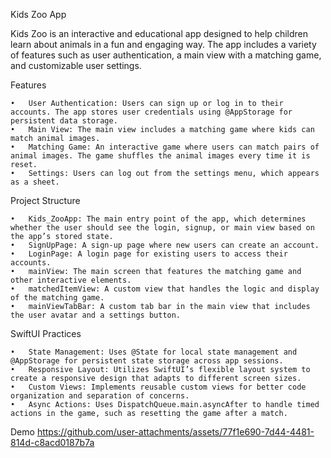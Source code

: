 Kids Zoo App

Kids Zoo is an interactive and educational app designed to help children learn about animals in a fun and engaging way. The app includes a variety of features such as user authentication, a main view with a matching game, and customizable user settings.

Features

	•	User Authentication: Users can sign up or log in to their accounts. The app stores user credentials using @AppStorage for persistent data storage.
	•	Main View: The main view includes a matching game where kids can match animal images.
	•	Matching Game: An interactive game where users can match pairs of animal images. The game shuffles the animal images every time it is reset.
	•	Settings: Users can log out from the settings menu, which appears as a sheet.

Project Structure

	•	Kids_ZooApp: The main entry point of the app, which determines whether the user should see the login, signup, or main view based on the app’s stored state.
	•	SignUpPage: A sign-up page where new users can create an account.
	•	LoginPage: A login page for existing users to access their accounts.
	•	mainView: The main screen that features the matching game and other interactive elements.
	•	matchedItemView: A custom view that handles the logic and display of the matching game.
	•	mainViewTabBar: A custom tab bar in the main view that includes the user avatar and a settings button.

SwiftUI Practices

	•	State Management: Uses @State for local state management and @AppStorage for persistent state storage across app sessions.
	•	Responsive Layout: Utilizes SwiftUI’s flexible layout system to create a responsive design that adapts to different screen sizes.
	•	Custom Views: Implements reusable custom views for better code organization and separation of concerns.
	•	Async Actions: Uses DispatchQueue.main.asyncAfter to handle timed actions in the game, such as resetting the game after a match.
Demo
https://github.com/user-attachments/assets/77f1e690-7d44-4481-814d-c8acd0187b7a
